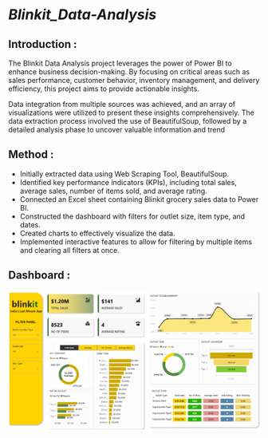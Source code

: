 # ***Blinkit_Data-Analysis***

## Introduction :  
The Blinkit Data Analysis project leverages the power of Power BI to enhance business decision-making. By focusing on critical areas such as sales performance, customer behavior, inventory management, and delivery efficiency, this project aims to provide actionable insights.

Data integration from multiple sources was achieved, and an array of visualizations were utilized to present these insights comprehensively. The data extraction process involved the use of BeautifulSoup, followed by a detailed analysis phase to uncover valuable information and trend

## Method : 
- Initially extracted data using Web Scraping Tool, BeautifulSoup.
- Identified key performance indicators (KPIs), including total sales, average sales, number of items sold, and average rating.  
- Connected an Excel sheet containing Blinkit grocery sales data to Power BI.  
- Constructed the dashboard with filters for outlet size, item type, and dates.  
- Created charts to effectively visualize the data.  
- Implemented interactive features to allow for filtering by multiple items and clearing all filters at once.  

## Dashboard :  
![Image](https://github.com/Sanchit71/Blinkit_Data-Analysis/blob/143087935c6c4c859c0606fadb2450c90a55eb43/DashBoard.png)
